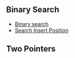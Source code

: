 ## Binary Search

- [Binary search](https://github.com/medinafx/algorithms/blob/main/src/main/java/ni/com/fmedina/binarySearch/BinarySearch.java)
- [Search Insert Position](https://github.com/medinafx/algorithms/blob/main/src/main/java/ni/com/fmedina/binarySearch/SearchInsertPosition.java)

## Two Pointers